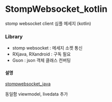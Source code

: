# StompWebsocket_kotlin

stomp websocket client 심플 메세지 (kotlin)

### Library

* stomp websocket : 메세지 소켓 통신
* RXjava, RXandroid : 구독 필요
* Gson : json 객체 클래스 컨버팅


#### 설명
[stompwebsocket_java][link] 

[link]: https://github.com/tommy226/StompWebsocket_java

동일함 
viewmodel, livedata 추가

